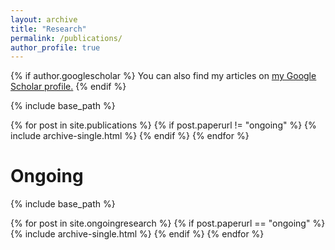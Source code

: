 ```yaml
---
layout: archive
title: "Research"
permalink: /publications/
author_profile: true
---
```


{% if author.googlescholar %}
  You can also find my articles on <u><a href="{{author.googlescholar}}">my Google Scholar profile</a>.</u>
{% endif %}

{% include base_path %}

{% for post in site.publications %}
  {% if post.paperurl != "ongoing" %}
    {% include archive-single.html %}
  {% endif %}
{% endfor %}

Ongoing
======

{% include base_path %}

{% for post in site.ongoingresearch %}
  {% if post.paperurl == "ongoing" %}
    {% include archive-single.html %}
  {% endif %}
{% endfor %}
